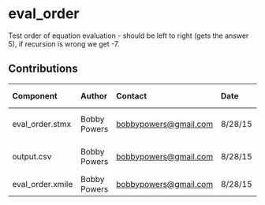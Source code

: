 eval_order
==========

Test order of equation evaluation - should be left to right (gets the
answer 5), if recursion is wrong we get -7.

Contributions
-------------

| Component                  | Author          | Contact                    | Date    | Software Version        |
|:-------------------------- |:--------------- |:-------------------------- |:------- |:----------------------- |
| eval_order.stmx            | Bobby Powers    | bobbypowers@gmail.com      | 8/28/15 | Stella 10.0.6 for Win   |
| output.csv                 | Bobby Powers    | bobbypowers@gmail.com      | 8/28/15 | Stella 10.0.6 for Win   |
| eval_order.xmile           | Bobby Powers    | bobbypowers@gmail.com      | 8/28/15 | xmileconv v0.1.0        |
